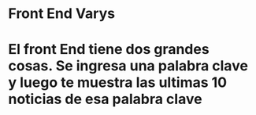 # Front End Varys

# El front End tiene dos grandes cosas. Se ingresa una palabra clave y luego te muestra las ultimas 10 noticias de esa palabra clave